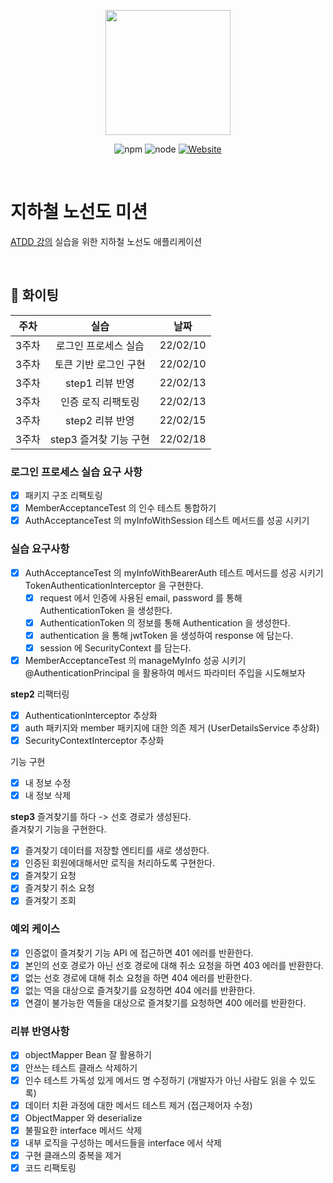 <p align="center">
    <img width="200px;" src="https://raw.githubusercontent.com/woowacourse/atdd-subway-admin-frontend/master/images/main_logo.png"/>
</p>
<p align="center">
  <img alt="npm" src="https://img.shields.io/badge/npm-6.14.15-blue">
  <img alt="node" src="https://img.shields.io/badge/node-14.18.2-blue">
  <a href="https://edu.nextstep.camp/c/R89PYi5H" alt="nextstep atdd">
    <img alt="Website" src="https://img.shields.io/website?url=https%3A%2F%2Fedu.nextstep.camp%2Fc%2FR89PYi5H">
  </a>
</p>

<br>

# 지하철 노선도 미션
[ATDD 강의](https://edu.nextstep.camp/c/R89PYi5H) 실습을 위한 지하철 노선도 애플리케이션

<br>

## 🚀 화이팅

|주차|실습|날짜|
|:---:|:---:|:---:|
|3주차|로그인 프로세스 실습|22/02/10|
|3주차|토큰 기반 로그인 구현|22/02/10|
|3주차|step1 리뷰 반영|22/02/13|
|3주차|인증 로직 리팩토링|22/02/13|
|3주차|step2 리뷰 반영|22/02/15|
|3주차|step3 즐겨찾 기능 구현|22/02/18|

### 로그인 프로세스 실습 요구 사항
- [x] 패키지 구조 리팩토링
- [x] MemberAcceptanceTest 의 인수 테스트 통합하기
- [x] AuthAcceptanceTest 의 myInfoWithSession 테스트 메서드를 성공 시키기

### 실습 요구사항
- [x] AuthAcceptanceTest 의 myInfoWithBearerAuth 테스트 메서드를 성공 시키기  
  TokenAuthenticationInterceptor 을 구현한다.
  - [x] request 에서 인증에 사용된 email, password 를 통해 AuthenticationToken 을 생성한다.
  - [x] AuthenticationToken 의 정보를 통해 Authentication 을 생성한다.
  - [x] authentication 을 통해 jwtToken 을 생성하여 response 에 담는다.
  - [x] session 에 SecurityContext 를 담는다.
- [x] MemberAcceptanceTest 의 manageMyInfo 성공 시키기  
  @AuthenticationPrincipal 을 활용하여 메서드 파라미터 주입을 시도해보자

**step2**
리팩터링
- [x] AuthenticationInterceptor 추상화
- [x] auth 패키지와 member 패키지에 대한 의존 제거 (UserDetailsService 추상화)
- [x] SecurityContextInterceptor 추상화

기능 구현
- [x] 내 정보 수정
- [x] 내 정보 삭제

**step3**
즐겨찾기를 하다 -> 선호 경로가 생성된다.  
즐겨찾기 기능을 구현한다.
- [x] 즐겨찾기 데이터를 저장할 엔티티를 새로 생성한다.
- [x] 인증된 회원에대해서만 로직을 처리하도록 구현한다.
- [x] 즐겨찾기 요청 
- [x] 즐겨찾기 취소 요청
- [x] 즐겨찾기 조회

### 예외 케이스
- [x] 인증없이 즐겨찾기 기능 API 에 접근하면 401 에러를 반환한다.
- [x] 본인의 선호 경로가 아닌 선호 경로에 대해 취소 요청을 하면 403 에러를 반환한다.
- [x] 없는 선호 경로에 대해 취소 요청을 하면 404 에러를 반환한다.
- [x] 없는 역을 대상으로 즐겨찾기를 요청하면 404 에러를 반환한다.
- [x] 연결이 불가능한 역들을 대상으로 즐겨찾기를 요청하면 400 에러를 반환한다.

### 리뷰 반영사항
- [x] objectMapper Bean 잘 활용하기
- [x] 안쓰는 테스트 클래스 삭제하기
- [x] 인수 테스트 가독성 있게 메서드 명 수정하기 (개발자가 아닌 사람도 읽을 수 있도록)
- [x] 데이터 치환 과정에 대한 메서드 테스트 제거 (접근제어자 수정)
- [x] ObjectMapper 와 deserialize
- [x] 불필요한 interface 메서드 삭제
- [x] 내부 로직을 구성하는 메서드들을 interface 에서 삭제
- [x] 구현 클래스의 중복을 제거
- [x] 코드 리팩토링